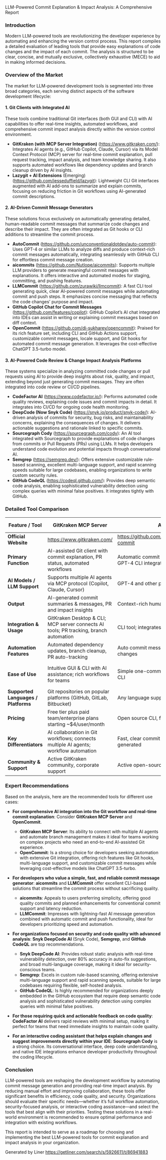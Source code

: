 LLM-Powered Commit Explanation & Impact Analysis: A Comprehensive Report

### Introduction
Modern LLM-powered tools are revolutionizing the developer experience by automating and enhancing the version control process. This report compiles a detailed evaluation of leading tools that provide easy explanations of code changes and the impact of each commit. The analysis is structured to be clear, concise, and mutually exclusive, collectively exhaustive (MECE) to aid in making informed decisions.

### Overview of the Market
The market for LLM-powered development tools is segmented into three broad categories, each serving distinct aspects of the software development lifecycle:

#### 1. Git Clients with Integrated AI
These tools combine traditional Git interfaces (both GUI and CLI) with AI capabilities to offer real-time insights, automated workflows, and comprehensive commit impact analysis directly within the version control environment.
- **GitKraken (with MCP Server Integration)** (https://www.gitkraken.com/): Integrates AI agents (e.g., GitHub Copilot, Claude, Cursor) via its Model Context Protocol (MCP) server for real-time commit explanation, pull request tracking, impact analysis, and team knowledge sharing. It also supports automated workflows like dependency updates and branch cleanup driven by AI insights.
- **Lazygit + AI Extensions** (Emerging) (https://github.com/jesseduffield/lazygit): Lightweight CLI Git interfaces augmented with AI add-ons to summarize and explain commits, focusing on reducing friction in Git workflows using AI-generated commit descriptions.

#### 2. AI-Driven Commit Message Generators
These solutions focus exclusively on automatically generating detailed, human-readable commit messages that summarize code changes and describe their impact. They are often integrated as Git hooks or CLI additions to streamline the commit process.
- **AutoCommit** (https://github.com/unconventionaldotdev/auto-commit): Uses GPT-4 or similar LLMs to analyze diffs and produce context-rich commit messages automatically, integrating seamlessly with GitHub CLI for effortless commit message creation.
- **aicommits** (https://github.com/Nutlope/aicommits): Supports multiple LLM providers to generate meaningful commit messages with explanations. It offers interactive and automated modes for staging, committing, and pushing features.
- **LLMCommit** (https://github.com/zurawiki/llmcommit): A fast CLI tool generating quick, clear AI-powered commit messages while automating commit and push steps. It emphasizes concise messaging that reflects the code changes’ purpose and impact.
- **GitHub Copilot Chat for Commit Messages** (https://github.com/features/copilot): GitHub Copilot’s AI chat integrated into IDEs can assist in writing or explaining commit messages based on diff context.
- **OpenCommit** (https://github.com/di-sukharev/opencommit): Praised for its rich feature set, including CLI and GitHub Actions support, customizable commit messages, locale support, and Git hooks for automated commit message generation. It leverages the cost-effective ChatGPT 3.5-turbo model.

#### 3. AI-Powered Code Review & Change Impact Analysis Platforms
These systems specialize in analyzing committed code changes or pull requests using AI to provide deep insights about risk, quality, and impact, extending beyond just generating commit messages. They are often integrated into code review or CI/CD pipelines.
- **CodeFactor AI** (https://www.codefactor.io/): Performs automated code quality reviews, explaining code issues and commit impacts in detail. It integrates into CI/CD for ongoing code health monitoring.
- **DeepCode (Now Snyk Code)** (https://snyk.io/product/snyk-code/): AI-driven analysis of commits for security, bug risks, and maintainability concerns, explaining the consequences of changes. It delivers actionable suggestions and rationale linked to specific commits.
- **Sourcegraph Cody** (https://sourcegraph.com/cody): An AI tool integrated with Sourcegraph to provide explanations of code changes from commits or Pull Requests (PRs) using LLMs. It helps developers understand code evolution and potential impacts through conversational AI.
- **Semgrep** (https://semgrep.dev/): Offers extensive customizable rule-based scanning, excellent multi-language support, and rapid scanning speeds suitable for large codebases, enabling organizations to write custom security rules.
- **GitHub CodeQL** (https://codeql.github.com/): Provides deep semantic code analysis, enabling sophisticated vulnerability detection using complex queries with minimal false positives. It integrates tightly with GitHub.

### Detailed Tool Comparison

| Feature / Tool                 | GitKraken MCP Server                                        | AutoCommit                                         | aicommits                                           | LLMCommit                                           | Snyk DeepCode AI (Snyk Code)                                        | CodeFactor AI                               | Sourcegraph Cody                                |
|--------------------------------|-------------------------------------------------------------|----------------------------------------------------|-----------------------------------------------------|-----------------------------------------------------|---------------------------------------------------------------------|---------------------------------------------|-------------------------------------------------|
| **Official Website**           | https://www.gitkraken.com/                                 | https://github.com/unconventionaldotdev/auto-commit | https://github.com/Nutlope/aicommits               | https://github.com/zurawiki/llmcommit               | https://snyk.io/product/snyk-code/                                   | https://www.codefactor.io/                 | https://sourcegraph.com/cody                    |
| **Primary Function**           | AI-assisted Git client with commit explanation, PR status, automated workflows | Automatic commit message generation using GPT-4 CLI integration | AI-generated commit messages with multiple LLM support and automation | Fast AI-generated commit messages and Git workflow automation   | AI-driven static code analysis for security, bugs, quality          | AI-powered code review with actionable feedback | AI coding assistant for understanding and explaining code changes |
| **AI Models / LLM Support**    | Supports multiple AI agents via MCP protocol (Copilot, Claude, Cursor) | GPT-4 and other popular LLMs                       | Supports multiple LLM providers including OpenRouter, Ollama, OpenAI-compatible endpoints | OpenAI-based models, local LLMs supported           | Proprietary ML-based AI with continuous learning of millions of repos | Proprietary AI system with fast vulnerability detection | Uses latest LLMs including GPT-4o, Claude 3.5 Sonnet, Mixtral, Gemini 1.5 |
| **Output**                     | AI-generated commit summaries & messages, PR and impact insights | Context-rich human-like commit messages            | Detailed commit messages with explanations          | Concise meaningful commit messages                  | In-depth vulnerability, bug and quality analysis with suggestions     | Instant commit or PR reviews with refactor suggestions | Code explanations, chat-based coding help, code completions, inline edits |
| **Integration & Usage**        | GitKraken Desktop & CLI; MCP server connects AI tools; PR tracking, branch automation | CLI tool; integrates with GitHub CLI; easy install | CLI tool; interactive mode; auto-stage & push commits | CLI tool, automates commit/push workflows           | Integrates with IDEs, CI/CD, GitHub, GitLab; inline remediation     | GitHub commit/PR review integration         | IDE plugins (VS Code, JetBrains, Visual Studio); Sourcegraph code search integration; Web |
| **Automation Features**        | Automated dependency updates, branch cleanup, PR auto-tracking | Auto commit message writing on staged changes      | Auto add, stage, commit, push; interactive editing  | Auto commit and push after message generation       | Auto scanning and fix suggestions during development                | Auto feedback on commits/pull requests; issue prioritization | Auto code edits, prompts, test generation, documentation, debugging assistance |
| **Ease of Use**                | Intuitive GUI & CLI with AI assistance; rich workflows for teams | Simple one-command install and use through CLI     | Interactive CLI with multiple LLM options           | Fast CLI-based tool focused on speed & simplicity   | Developer-friendly UI and inline IDE plugins                        | Simple GitHub marketplace integration with actionable suggestions | Seamless IDE integration; chatbot interface for natural interaction |
| **Supported Languages / Platforms** | Git repositories on popular platforms (GitHub, GitLab, Bitbucket) | Any language supported by Git diffs                | Language agnostic, works on staged Git changes      | Language agnostic, CLI based                        | Supports major programming languages + multiple IDEs                | Supports many languages via GitHub repos    | Supports all languages on Sourcegraph; IDEs and CLI |
| **Pricing**                    | Free tier plus paid team/enterprise plans starting ~$4/user/month | Open source CLI, free                              | Open source, free with multiple LLM provider options | Open source, free with local LLM capability         | Freemium model part of Snyk platform; enterprise plans              | Freemium with paid subscriptions for teams  | Free tier available; Enterprise license for advanced features |
| **Key Differentiators**        | AI collaboration in Git workflows; connects multiple AI agents; workflow automation | Fast, clear commit messages automatically generated | Flexible LLM support with interactive modes         | Ultra-fast generation with full Git workflow automation | Sophisticated, real-time static analysis powered by ML              | Instant actionable reviews on commits/PRs   | Deep codebase understanding with conversational AI, advanced context retrieval |
| **Community & Support**        | Active GitKraken community, corporate support               | Active open-source community                       | Active GitHub community                             | GitHub community                                    | Backed by Snyk with robust support and integration                  | Active GitHub Marketplace users + enterprise support | Open source with enterprise support and continuous updates |

### Expert Recommendations
Based on the analysis, here are the recommended tools for different use cases:

- **For comprehensive AI integration into the Git workflow and real-time commit explanation**: Consider **GitKraken MCP Server** and **OpenCommit**.
  - **GitKraken MCP Server**: Its ability to connect with multiple AI agents and automate branch management makes it ideal for teams working on complex projects who need an end-to-end AI-assisted Git experience.
  - **OpenCommit**: Is a strong choice for developers seeking automation with extensive Git integration, offering rich features like Git hooks, multi-language support, and customizable commit messages while leveraging cost-effective models like ChatGPT 3.5-turbo.

- **For developers who value a simple, fast, and reliable commit message generator**: **aicommits** and **LLMCommit** offer excellent CLI-based solutions that streamline the commit process without sacrificing quality.
  - **aicommits**: Appeals to users preferring simplicity, offering good quality commits and planned enhancements for conventional commit support and latency reduction.
  - **LLMCommit**: Impresses with lightning-fast AI message generation combined with automatic commit and push functionality, ideal for developers prioritizing speed and automation.

- **For organizations focused on security and code quality with advanced analysis**: **Snyk DeepCode AI** (Snyk Code), **Semgrep**, and **GitHub CodeQL** are top recommendations.
  - **Snyk DeepCode AI**: Provides robust static analysis with real-time vulnerability detection, over 80% accuracy in auto-fix suggestions, and broad multi-language coverage, making it ideal for security-conscious teams.
  - **Semgrep**: Excels in custom rule-based scanning, offering extensive multi-language support and rapid scanning speeds, suitable for large codebases requiring flexible, self-hosted analysis.
  - **GitHub CodeQL**: Is highly recommended for organizations deeply embedded in the GitHub ecosystem that require deep semantic code analysis and sophisticated vulnerability detection using complex queries with minimal false positives.

- **For those requiring quick and actionable feedback on code quality**: **CodeFactor AI** delivers rapid reviews with minimal setup, making it perfect for teams that need immediate insights to maintain code quality.

- **For an interactive coding assistant that helps explain changes and suggest improvements directly within your IDE**: **Sourcegraph Cody** is a strong choice. Its conversational interface, deep code understanding, and native IDE integrations enhance developer productivity throughout the coding lifecycle.

### Conclusion
LLM-powered tools are reshaping the development workflow by automating commit message generation and providing real-time impact analysis. By reducing manual effort and improving collaboration, these tools offer significant benefits in efficiency, code quality, and security. Organizations should evaluate their specific needs—whether it’s full workflow automation, security-focused analysis, or interactive coding assistance—and select the tools that best align with their priorities. Testing these solutions in a real-world environment is recommended to ensure optimal performance and integration with existing workflows.

This report is intended to serve as a roadmap for choosing and implementing the best LLM-powered tools for commit explanation and impact analysis in your organization.

Generated by Liner
https://getliner.com/search/s/5926611/t/86941883
